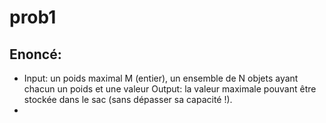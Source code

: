 # prob1
## Enoncé:
* Input: un poids maximal M (entier), un ensemble de N objets ayant chacun un poids et une valeur Output: la valeur maximale pouvant être stockée dans le sac (sans dépasser sa capacité !).
 *
